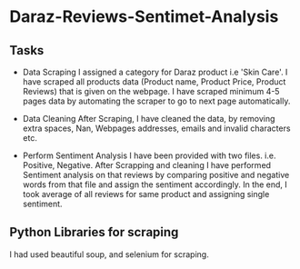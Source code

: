 # Daraz-Reviews-Sentimet-Analysis

## Tasks
* Data Scraping
I assigned a category for Daraz product i.e 'Skin Care'. I have scraped all products data (Product name, Product Price, Product Reviews)
that is given on the webpage. I have scraped minimum 4-5 pages data by automating the scraper to go to
next page automatically.

* Data Cleaning
After Scraping, I have cleaned the data, by removing extra spaces, Nan, Webpages addresses, emails and
invalid characters etc.


* Perform Sentiment Analysis
I have been provided with two files. i.e. Positive, Negative. After Scrapping and cleaning I have performed Sentiment analysis on that reviews by comparing positive 
and negative words from that file and assign the sentiment
accordingly. In the end, I took average of all reviews for same product and
assigning single sentiment.


## Python Libraries for scraping
I had used beautiful soup, and selenium for scraping.
